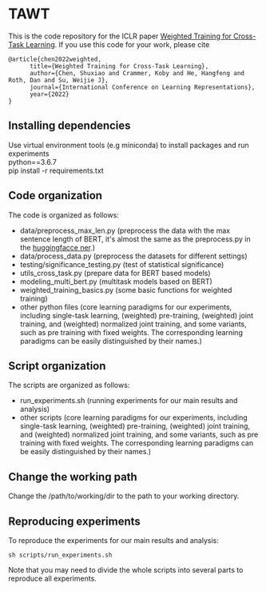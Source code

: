 # TAWT
This is the code repository for the ICLR paper [Weighted Training for Cross-Task Learning](https://openreview.net/forum?id=ltM1RMZntpu).
If you use this code for your work, please cite
```
@article{chen2022weighted,
      title={Weighted Training for Cross-Task Learning}, 
      author={Chen, Shuxiao and Crammer, Koby and He, Hangfeng and Roth, Dan and Su, Weijie J},
      journal={International Conference on Learning Representations},
      year={2022}
}
```

## Installing dependencies
Use virtual environment tools (e.g miniconda) to install packages and run experiments\
python==3.6.7\
pip install -r requirements.txt

## Code organization
The code is organized as follows:
- data/preprocess_max_len.py (preprocess the data with the max sentence length of BERT, 
it's almost the same as the preprocess.py 
in the [huggingfacce ner](https://github.com/huggingface/transformers/tree/v2.8.0/examples/ner).)
- data/process_data.py (preprocess the datasets for different settings)
- testing/significance_testing.py (test of statistical significance)
- utils_cross_task.py (prepare data for BERT based models)
- modeling_multi_bert.py (multitask models based on BERT)
- weighted_training_basics.py (some basic functions for weighted training)
- other python files (core learning paradigms for our experiments, including single-task learning, 
(weighted) pre-training, (weighted) joint training, and (weighted) normalized joint training, and some variants, 
such as pre training with fixed weights. The corresponding learning paradigms can be easily distinguished by their names.)

## Script organization
The scripts are organized as follows:
- run_experiments.sh (running experiments for our main results and analysis)
- other scripts (core learning paradigms for our experiments, including single-task learning, 
(weighted) pre-training, (weighted) joint training, and (weighted) normalized joint training, and some variants, 
such as pre training with fixed weights. The corresponding learning paradigms can be easily distinguished by their names.)

## Change the working path
Change the /path/to/working/dir to the path to your working directory.

## Reproducing experiments
To reproduce the experiments for our main results and analysis:
```
sh scripts/run_experiments.sh
```
Note that you may need to divide the whole scripts into several parts to reproduce all experiments.
